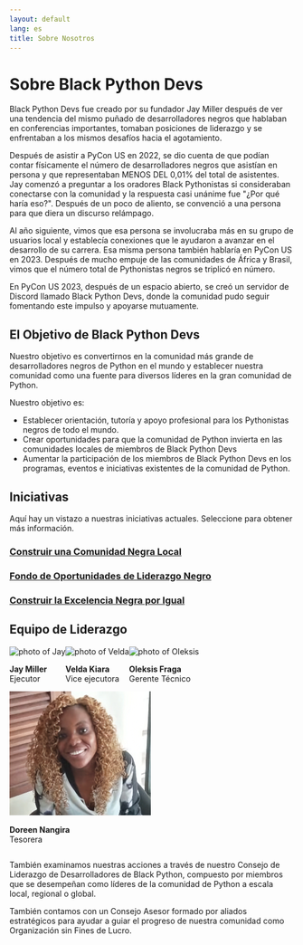 ```yaml
---
layout: default
lang: es
title: Sobre Nosotros
---
```


# Sobre Black Python Devs

Black Python Devs fue creado por su fundador Jay Miller después de ver una tendencia del mismo puñado de desarrolladores negros que hablaban en conferencias importantes, tomaban posiciones de liderazgo y se enfrentaban a los mismos desafíos hacia el agotamiento.

Después de asistir a PyCon US en 2022, se dio cuenta de que podían contar físicamente el número de desarrolladores negros que asistían en persona y que representaban MENOS DEL 0,01% del total de asistentes. Jay comenzó a preguntar a los oradores Black Pythonistas si consideraban conectarse con la comunidad y la respuesta casi unánime fue "¿Por qué haría eso?". Después de un poco de aliento, se convenció a una persona para que diera un discurso relámpago.

Al año siguiente, vimos que esa persona se involucraba más en su grupo de usuarios local y establecía conexiones que le ayudaron a avanzar en el desarrollo de su carrera. Esa misma persona también hablaría en PyCon US en 2023. Después de mucho empuje de las comunidades de África y Brasil, vimos que el número total de Pythonistas negros se triplicó en número.

En PyCon US 2023, después de un espacio abierto, se creó un servidor de Discord llamado Black Python Devs, donde la comunidad pudo seguir fomentando este impulso y apoyarse mutuamente.

## El Objetivo de Black Python Devs

Nuestro objetivo es convertirnos en la comunidad más grande de desarrolladores negros de Python en el mundo y establecer nuestra comunidad como una fuente para diversos líderes en la gran comunidad de Python.

Nuestro objetivo es:

- Establecer orientación, tutoría y apoyo profesional para los Pythonistas negros de todo el mundo.
- Crear oportunidades para que la comunidad de Python invierta en las comunidades locales de miembros de Black Python Devs
- Aumentar la participación de los miembros de Black Python Devs en los programas, eventos e iniciativas existentes de la comunidad de Python.

## Iniciativas

Aquí hay un vistazo a nuestras iniciativas actuales. Seleccione para obtener más información.

<div class="grid">
<article>
<h3><a href="/es/initiatives#construir-una-comunidad-negra-local">Construir una Comunidad Negra Local</a></h3>
</article>
<article>
<h3><a href="/es/initiatives#fondo-de-oportunidades-de-liderazgo-negro">Fondo de Oportunidades de Liderazgo Negro</a></h3>
</article>
<article>
<h3><a href="/es/initiatives#construir-la-excelencia-negra-por-igual">Construir la Excelencia Negra por Igual</a></h3>
</article>
</div>

## Equipo de Liderazgo

<div class="grid" style="display:flex; flex-wrap: wrap;" markdown="1">

<article class="leadership-photo-container">
<img class="leadership-photo" alt="photo of Jay" src="https://github.com/kjaymiller.png">
<p><strong>Jay Miller</strong><br/>
Ejecutor</p>
</article>

<article class="leadership-photo-container">
<img class="leadership-photo" alt="photo of Velda" src="https://github.com/VeldaKiara.png">
<p><strong>Velda Kiara</strong><br/>
Vice ejecutora</p>
</article>

<article class="leadership-photo-container">
<img class="leadership-photo" alt="photo of Oleksis" src="https://github.com/oleksis.png">
<p><strong>Oleksis Fraga</strong><br/>
Gerente Técnico</p>
</article>

<article class="leadership-photo-container">
<img class="leadership-photo" alt="photo of Doreen" src="/assets/images/doreen.png">
<p><strong>Doreen Nangira</strong><br/>
Tesorera</p>
</article>
</div>

También examinamos nuestras acciones a través de nuestro Consejo de Liderazgo de Desarrolladores de Black Python, compuesto por miembros que se desempeñan como líderes de la comunidad de Python a escala local, regional o global.

También contamos con un Consejo Asesor formado por aliados estratégicos para ayudar a guiar el progreso de nuestra comunidad como Organización sin Fines de Lucro.
